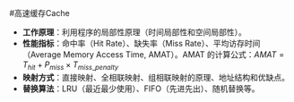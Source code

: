 #高速缓存Cache 
* **工作原理**：利用程序的局部性原理（时间局部性和空间局部性）。
*   **性能指标**：命中率（Hit Rate）、缺失率（Miss Rate）、平均访存时间（Average Memory Access Time, AMAT）。AMAT 的计算公式：$AMAT = T_{hit} + P_{miss} \times T_{miss\_penalty}$
*   **映射方式**：直接映射、全相联映射、组相联映射的原理、地址结构和优缺点。
*   **替换算法**：LRU（最近最少使用）、FIFO（先进先出）、随机替换等。
